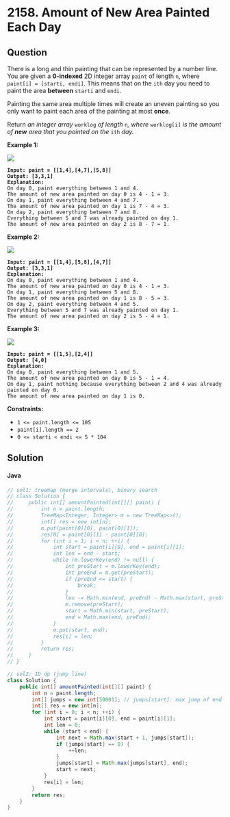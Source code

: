 # 2158. Amount of New Area Painted Each Day

## Question

There is a long and thin painting that can be represented by a number line. You are given a **0-indexed** 2D integer array `paint` of length `n`, where `paint[i] = [starti, endi]`. This means that on the `ith` day you need to paint the area **between** `starti` and `endi`.

Painting the same area multiple times will create an uneven painting so you only want to paint each area of the painting at most **once**.

Return _an integer array_ `worklog` _of length_ `n`_, where_ `worklog[i]` _is the amount of **new** area that you painted on the_ `ith` _day._

**Example 1:**

![](https://assets.leetcode.com/uploads/2022/02/01/screenshot-2022-02-01-at-17-16-16-diagram-drawio-diagrams-net.png)

<pre><code><strong>Input: paint = [[1,4],[4,7],[5,8]]
</strong><strong>Output: [3,3,1]
</strong><strong>Explanation:
</strong>On day 0, paint everything between 1 and 4.
The amount of new area painted on day 0 is 4 - 1 = 3.
On day 1, paint everything between 4 and 7.
The amount of new area painted on day 1 is 7 - 4 = 3.
On day 2, paint everything between 7 and 8.
Everything between 5 and 7 was already painted on day 1.
The amount of new area painted on day 2 is 8 - 7 = 1. 
</code></pre>

**Example 2:**

![](https://assets.leetcode.com/uploads/2022/02/01/screenshot-2022-02-01-at-17-17-45-diagram-drawio-diagrams-net.png)

<pre><code><strong>Input: paint = [[1,4],[5,8],[4,7]]
</strong><strong>Output: [3,3,1]
</strong><strong>Explanation:
</strong>On day 0, paint everything between 1 and 4.
The amount of new area painted on day 0 is 4 - 1 = 3.
On day 1, paint everything between 5 and 8.
The amount of new area painted on day 1 is 8 - 5 = 3.
On day 2, paint everything between 4 and 5.
Everything between 5 and 7 was already painted on day 1.
The amount of new area painted on day 2 is 5 - 4 = 1. 
</code></pre>

**Example 3:**

![](https://assets.leetcode.com/uploads/2022/02/01/screenshot-2022-02-01-at-17-19-49-diagram-drawio-diagrams-net.png)

<pre><code><strong>Input: paint = [[1,5],[2,4]]
</strong><strong>Output: [4,0]
</strong><strong>Explanation:
</strong>On day 0, paint everything between 1 and 5.
The amount of new area painted on day 0 is 5 - 1 = 4.
On day 1, paint nothing because everything between 2 and 4 was already painted on day 0.
The amount of new area painted on day 1 is 0.
</code></pre>

**Constraints:**

* `1 <= paint.length <= 105`
* `paint[i].length == 2`
* `0 <= starti < endi <= 5 * 104`

## Solution

#### Java

```java
// sol1: treemap (merge intervals), binary search
// class Solution {
//     public int[] amountPainted(int[][] paint) {
//         int n = paint.length;
//         TreeMap<Integer, Integer> m = new TreeMap<>();
//         int[] res = new int[n];
//         m.put(paint[0][0], paint[0][1]);
//         res[0] = paint[0][1] - paint[0][0];
//         for (int i = 1; i < n; ++i) {
//             int start = paint[i][0], end = paint[i][1];
//             int len = end - start;
//             while (m.lowerKey(end) != null) {
//                 int preStart = m.lowerKey(end);
//                 int preEnd = m.get(preStart);
//                 if (preEnd <= start) {
//                     break;
//                 }
//                 len -= Math.min(end, preEnd) - Math.max(start, preStart);
//                 m.remove(preStart);
//                 start = Math.min(start, preStart);
//                 end = Math.max(end, preEnd);
//             }
//             m.put(start, end);
//             res[i] = len;
//         }
//         return res;
//     }
// }

// sol2: 1D dp (jump line)
class Solution {
    public int[] amountPainted(int[][] paint) {
        int n = paint.length;
        int[] jumps = new int[50001]; // jumps[start]: max jump of end
        int[] res = new int[n];
        for (int i = 0; i < n; ++i) {
            int start = paint[i][0], end = paint[i][1];
            int len = 0;
            while (start < end) {
                int next = Math.max(start + 1, jumps[start]);
                if (jumps[start] == 0) {
                    ++len;
                }
                jumps[start] = Math.max(jumps[start], end);
                start = next;
            }
            res[i] = len;
        }
        return res;
    }
}
```

